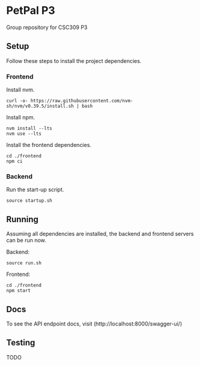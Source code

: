 # PetPal P3

Group repository for CSC309 P3

## Setup

Follow these steps to install the project dependencies.

### Frontend

Install nvm.

```shell
curl -o- https://raw.githubusercontent.com/nvm-sh/nvm/v0.39.5/install.sh | bash
```

Install npm.

```shell
nvm install --lts
nvm use --lts
```

Install the frontend dependencies.

```shell
cd ./frontend
npm ci
```

### Backend

Run the start-up script.

```shell
source startup.sh
```

## Running

Assuming all dependencies are installed, the backend and frontend servers can be run now.

Backend:

```shell
source run.sh
```

Frontend:

```shell
cd ./frontend
npm start
```

## Docs

To see the API endpoint docs, visit (http://localhost:8000/swagger-ui/)

## Testing

TODO